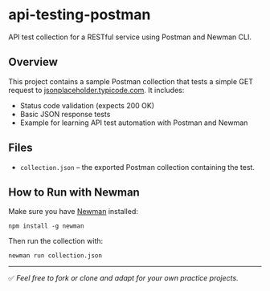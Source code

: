 # api-testing-postman

API test collection for a RESTful service using Postman and Newman CLI.

## Overview
This project contains a sample Postman collection that tests a simple GET request to [jsonplaceholder.typicode.com](https://jsonplaceholder.typicode.com). It includes:

- Status code validation (expects 200 OK)
- Basic JSON response tests
- Example for learning API test automation with Postman and Newman

## Files
- `collection.json` – the exported Postman collection containing the test.

## How to Run with Newman

Make sure you have [Newman](https://www.npmjs.com/package/newman) installed:

```
npm install -g newman
```

Then run the collection with:

```
newman run collection.json
```

---

✅ *Feel free to fork or clone and adapt for your own practice projects.*
